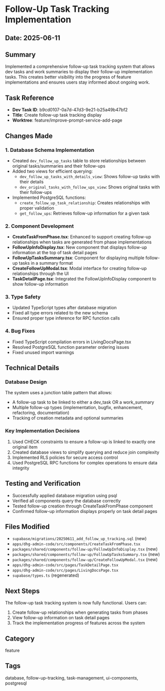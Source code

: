 # Follow-Up Task Tracking Implementation

## Date: 2025-06-11

## Summary
Implemented a comprehensive follow-up task tracking system that allows dev tasks and work summaries to display their follow-up implementation tasks. This creates better visibility into the progress of feature implementations and ensures users stay informed about ongoing work.

## Task Reference
- **Dev Task ID**: b9cd0107-0a7d-47d3-9e21-b25a49b47bf2
- **Title**: Create follow-up task tracking display
- **Worktree**: feature/improve-prompt-service-add-page

## Changes Made

### 1. Database Schema Implementation
- Created `dev_follow_up_tasks` table to store relationships between original tasks/summaries and their follow-ups
- Added two views for efficient querying:
  - `dev_follow_up_tasks_with_details_view`: Shows follow-up tasks with their details
  - `dev_original_tasks_with_follow_ups_view`: Shows original tasks with their follow-ups
- Implemented PostgreSQL functions:
  - `create_follow_up_task_relationship`: Creates relationships with proper validation
  - `get_follow_ups`: Retrieves follow-up information for a given task

### 2. Component Development
- **CreateTaskFromPhase.tsx**: Enhanced to support creating follow-up relationships when tasks are generated from phase implementations
- **FollowUpInfoDisplay.tsx**: New component that displays follow-up information at the top of task detail pages
- **FollowUpTasksSummary.tsx**: Component for displaying multiple follow-up tasks in a summary format
- **CreateFollowUpModal.tsx**: Modal interface for creating follow-up relationships through the UI
- **TaskDetailPage.tsx**: Integrated the FollowUpInfoDisplay component to show follow-up information

### 3. Type Safety
- Updated TypeScript types after database migration
- Fixed all type errors related to the new schema
- Ensured proper type inference for RPC function calls

### 4. Bug Fixes
- Fixed TypeScript compilation errors in LivingDocsPage.tsx
- Resolved PostgreSQL function parameter ordering issues
- Fixed unused import warnings

## Technical Details

### Database Design
The system uses a junction table pattern that allows:
- A follow-up task to be linked to either a dev_task OR a work_summary
- Multiple follow-up types (implementation, bugfix, enhancement, refactoring, documentation)
- Tracking of creation metadata and optional summaries

### Key Implementation Decisions
1. Used CHECK constraints to ensure a follow-up is linked to exactly one original item
2. Created database views to simplify querying and reduce join complexity
3. Implemented RLS policies for secure access control
4. Used PostgreSQL RPC functions for complex operations to ensure data integrity

## Testing and Verification
- Successfully applied database migration using psql
- Verified all components query the database correctly
- Tested follow-up creation through CreateTaskFromPhase component
- Confirmed follow-up information displays properly on task detail pages

## Files Modified
- `supabase/migrations/20250611_add_follow_up_tracking.sql` (new)
- `apps/dhg-admin-code/src/components/CreateTaskFromPhase.tsx`
- `packages/shared/components/follow-up/FollowUpInfoDisplay.tsx` (new)
- `packages/shared/components/follow-up/FollowUpTasksSummary.tsx` (new)
- `packages/shared/components/follow-up/CreateFollowUpModal.tsx` (new)
- `apps/dhg-admin-code/src/pages/TaskDetailPage.tsx`
- `apps/dhg-admin-code/src/pages/LivingDocsPage.tsx`
- `supabase/types.ts` (regenerated)

## Next Steps
The follow-up task tracking system is now fully functional. Users can:
1. Create follow-up relationships when generating tasks from phases
2. View follow-up information on task detail pages
3. Track the implementation progress of features across the system

## Category
feature

## Tags
database, follow-up-tracking, task-management, ui-components, postgresql